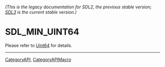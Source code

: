 ###### (This is the legacy documentation for SDL2, the previous stable version; [SDL3](https://wiki.libsdl.org/SDL3/) is the current stable version.)
# SDL_MIN_UINT64

Please refer to [Uint64](Uint64) for details.

----
[CategoryAPI](CategoryAPI), [CategoryAPIMacro](CategoryAPIMacro)

